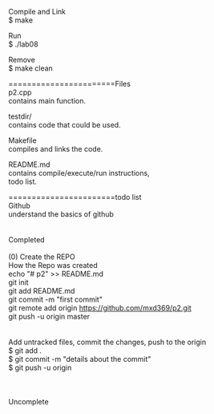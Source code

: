 Compile and Link<br />
	$ make

Run<br />
	$ ./lab08

Remove<br />
	$ make clean

=======================Files<br />
p2.cpp<br />
	contains main function.<br />

testdir/<br />
	contains code that could be used.

Makefile<br />
	compiles and links the code.

README.md<br />
	contains compile/execute/run instructions,<br />
	todo list.

=======================todo list<br />
Github<br />
	understand the basics of github<br />
<br />
<br />
Completed<br />
<br />
(0) Create the REPO<br />
How the Repo was created<br />
echo "# p2" >> README.md<br />
git init<br />
git add README.md<br />
git commit -m "first commit"<br />
git remote add origin https://github.com/mxd369/p2.git<br />
git push -u origin master<br />
<br />
<br />
Add untracked files, commit the changes, push to the origin<br/>
$ git add .<br />
$ git commit -m "details about the commit"<br />
$ git push -u origin<br />
<br />
<br />
<br />
Uncomplete<br />
